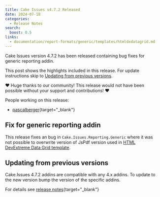 ```yaml
---
title: Cake Issues v4.7.2 Released
date: 2024-07-18
categories:
  - Release Notes
search:
  boost: 0.5
links:
  - documentation/report-formats/generic/templates/htmldxdatagrid.md
---
```


Cake Issues version 4.7.2 has been released containing bug fixes for generic reporting addin.

<!-- more -->

This post shows the highlights included in this release.
For update instructions skip to [Updating from previous versions](#updating-from-previous-versions).

❤ Huge thanks to our community! This release would not have been possible without your support and contributions! ❤

People working on this release:

* [pascalberger](https://github.com/pascalberger){target="_blank"}

## Fix for generic reporting addin

This release fixes an bug in `Cake.Issues.Reporting.Generic` where it was not possible to overwrite
version of JsPdf version used in [HTML DevExtreme Data Grid template].

## Updating from previous versions

Cake.Issues 4.7.2 addins are compatible with any 4.x addins.
To update to the new version bump the version of the specific addins.

For details see [release notes](https://github.com/cake-contrib/Cake.Issues/releases/tag/4.7.2){target="_blank"}

[HTML DevExtreme Data Grid template]: ../../documentation/report-formats/generic/templates/htmldxdatagrid.md

